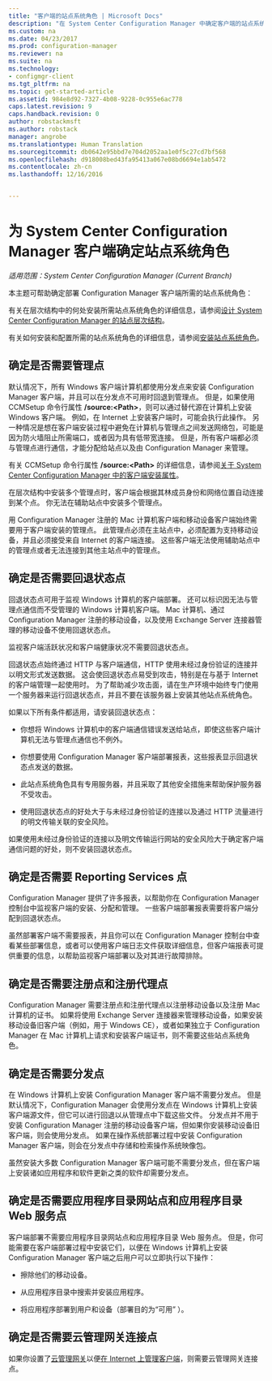 ```yaml
---
title: "客户端的站点系统角色 | Microsoft Docs"
description: "在 System Center Configuration Manager 中确定客户端的站点系统角色。"
ms.custom: na
ms.date: 04/23/2017
ms.prod: configuration-manager
ms.reviewer: na
ms.suite: na
ms.technology:
- configmgr-client
ms.tgt_pltfrm: na
ms.topic: get-started-article
ms.assetid: 984e8d92-7327-4b08-9228-0c955e6ac778
caps.latest.revision: 9
caps.handback.revision: 0
author: robstackmsft
ms.author: robstack
manager: angrobe
ms.translationtype: Human Translation
ms.sourcegitcommit: db0642e95bbd7e704d2052aa1e0f5c27cd7bf568
ms.openlocfilehash: d918008bed43fa95413a067e08bd6694e1ab5472
ms.contentlocale: zh-cn
ms.lasthandoff: 12/16/2016


---
```

# <a name="determine-the-site-system-roles-for-system-center-configuration-manager-clients"></a>为 System Center Configuration Manager 客户端确定站点系统角色

*适用范围：System Center Configuration Manager (Current Branch)*

本主题可帮助确定部署 Configuration Manager 客户端所需的站点系统角色：  

 有关在层次结构中的何处安装所需站点系统角色的详细信息，请参阅[设计 System Center Configuration Manager 的站点层次结构](../../../../core/plan-design/hierarchy/design-a-hierarchy-of-sites.md)。  

 有关如何安装和配置所需的站点系统角色的详细信息，请参阅[安装站点系统角色](../../../../core/servers/deploy/configure/install-site-system-roles.md)。  

##  <a name="determine-if-you-need-a-management-point"></a>确定是否需要管理点  
 默认情况下，所有 Windows 客户端计算机都使用分发点来安装 Configuration Manager 客户端，并且可以在分发点不可用时回退到管理点。 但是，如果使用 CCMSetup 命令行属性 **/source:<Path\>**，则可以通过替代源在计算机上安装 Windows 客户端。 例如，在 Internet 上安装客户端时，可能会执行此操作。 另一种情况是想在客户端安装过程中避免在计算机与管理点之间发送网络包，可能是因为防火墙阻止所需端口，或者因为具有低带宽连接。 但是，所有客户端都必须与管理点进行通信，才能分配给站点以及由 Configuration Manager 来管理。  

 有关 CCMSetup 命令行属性 **/source:<Path\>** 的详细信息，请参阅[关于 System Center Configuration Manager 中的客户端安装属性](../../../../core/clients/deploy/about-client-installation-properties.md)。  

 在层次结构中安装多个管理点时，客户端会根据其林成员身份和网络位置自动连接到某个点。 你无法在辅助站点中安装多个管理点。  

 用 Configuration Manager 注册的 Mac 计算机客户端和移动设备客户端始终需要用于客户端安装的管理点。 此管理点必须在主站点中，必须配置为支持移动设备，并且必须接受来自 Internet 的客户端连接。 这些客户端无法使用辅助站点中的管理点或者无法连接到其他主站点中的管理点。  

##  <a name="determine-if-you-need-a-fallback-status-point"></a>确定是否需要回退状态点  
 回退状态点可用于监视 Windows 计算机的客户端部署。 还可以标识因无法与管理点通信而不受管理的 Windows 计算机客户端。 Mac 计算机、通过 Configuration Manager 注册的移动设备，以及使用 Exchange Server 连接器管理的移动设备不使用回退状态点。  

 监视客户端活跃状况和客户端健康状况不需要回退状态点。  

 回退状态点始终通过 HTTP 与客户端通信，HTTP 使用未经过身份验证的连接并以明文形式发送数据。 这会使回退状态点易受到攻击，特别是在与基于 Internet 的客户端管理一起使用时。 为了帮助减少攻击面，请在生产环境中始终专门使用一个服务器来运行回退状态点，并且不要在该服务器上安装其他站点系统角色。  

 如果以下所有条件都适用，请安装回退状态点：  

-   你想将 Windows 计算机中的客户端通信错误发送给站点，即使这些客户端计算机无法与管理点通信也不例外。  

-   你想要使用 Configuration Manager 客户端部署报表，这些报表显示回退状态点发送的数据。  

-   此站点系统角色具有专用服务器，并且采取了其他安全措施来帮助保护服务器不受攻击。  

-   使用回退状态点的好处大于与未经过身份验证的连接以及通过 HTTP 流量进行的明文传输关联的安全风险。  

 如果使用未经过身份验证的连接以及明文传输运行网站的安全风险大于确定客户端通信问题的好处，则不安装回退状态点。  

##  <a name="determine-whether-you-need-a-reporting-services-point"></a>确定是否需要 Reporting Services 点  
 Configuration Manager 提供了许多报表，以帮助你在 Configuration Manager 控制台中监视客户端的安装、分配和管理。 一些客户端部署报表需要将客户端分配到回退状态点。  

 虽然部署客户端不需要报表，并且你可以在 Configuration Manager 控制台中查看某些部署信息，或者可以使用客户端日志文件获取详细信息，但客户端报表可提供重要的信息，以帮助监视客户端部署以及对其进行故障排除。  

##  <a name="determine-if-you-need-an-enrollment-point-and-an-enrollment-proxy-point"></a>确定是否需要注册点和注册代理点  
 Configuration Manager 需要注册点和注册代理点以注册移动设备以及注册 Mac 计算机的证书。 如果将使用 Exchange Server 连接器来管理移动设备，如果安装移动设备旧客户端（例如，用于 Windows CE），或者如果独立于 Configuration Manager 在 Mac 计算机上请求和安装客户端证书，则不需要这些站点系统角色。  

##  <a name="determine-if-you-need-a-distribution-point"></a>确定是否需要分发点  
 在 Windows 计算机上安装 Configuration Manager 客户端不需要分发点。 但是默认情况下，Configuration Manager 会使用分发点在 Windows 计算机上安装客户端源文件，但它可以进行回退以从管理点中下载这些文件。 分发点并不用于安装 Configuration Manager 注册的移动设备客户端，但如果你安装移动设备旧客户端，则会使用分发点。 如果在操作系统部署过程中安装 Configuration Manager 客户端，则会在分发点中存储和检索操作系统映像包。  

 虽然安装大多数 Configuration Manager 客户端可能不需要分发点，但在客户端上安装诸如应用程序和软件更新之类的软件却需要分发点。  

##  <a name="determine-if-you-need-an-application-catalog-website-point-and-an-application-catalog-web-services-point"></a>确定是否需要应用程序目录网站点和应用程序目录 Web 服务点  
 客户端部署不需要应用程序目录网站点和应用程序目录 Web 服务点。 但是，你可能需要在客户端部署过程中安装它们，以便在 Windows 计算机上安装 Configuration Manager 客户端之后用户可以立即执行以下操作：  

-   擦除他们的移动设备。  

-   从应用程序目录中搜索并安装应用程序。  

-   将应用程序部署到用户和设备（部署目的为“可用” ）。  

##  <a name="determine-whether-you-require-a-cloud-management-gateway-connector-point"></a>确定是否需要云管理网关连接点 

如果你设置了[云管理网关](/sccm/core/clients/manage/setup-cloud-management-gateway)以便[在 Internet 上管理客户端](/sccm/core/clients/manage/manage-clients-internet)，则需要云管理网关连接点。


 
